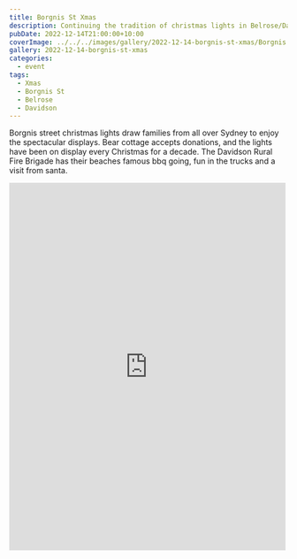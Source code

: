 ```yaml
---
title: Borgnis St Xmas
description: Continuing the tradition of christmas lights in Belrose/Davidson
pubDate: 2022-12-14T21:00:00+10:00
coverImage: ../../../images/gallery/2022-12-14-borgnis-st-xmas/Borgnis St Xmas (4).jpeg
gallery: 2022-12-14-borgnis-st-xmas
categories:
  - event
tags:
  - Xmas
  - Borgnis St
  - Belrose
  - Davidson
---
```


Borgnis street christmas lights draw families from all over Sydney to enjoy the spectacular displays. Bear cottage accepts donations, and the lights have been on display every Christmas for a decade. The Davidson Rural Fire Brigade has their beaches famous bbq going, fun in the trucks and a visit from santa.

<iframe src="https://www.facebook.com/plugins/post.php?href=https%3A%2F%2Fwww.facebook.com%2Fchris1.tham%2Fposts%2Fpfbid027Rd9LzzQVbReXiGupKRs7HPjg7KygzWC4fo7AisDbcg8rvT4bkuox5iHiaEHTShgl&show_text=true&width=500" width="500" height="665" style="border:none;overflow:hidden" scrolling="no" frameborder="0" allowfullscreen="true" allow="autoplay; clipboard-write; encrypted-media; picture-in-picture; web-share"></iframe>
